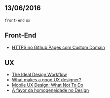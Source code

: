 13/06/2016
----------

`front-end` `ux`  

## Front-End

- [HTTPS no Github Pages com Custom Domain](https://willianjusten.com.br/https-no-github-pages-com-custom-domain/)

## UX
 
- [The Ideal Design Workflow](https://blog.prototypr.io/the-ideal-design-workflow-2c200b8e337d#.l0kmh4b78)
- [What makes a good UX designer?](https://uxdesign.cc/what-makes-a-good-ux-designer-6959ab22f4e8#.kqcdd5lc5)
- [Mobile UX Design: What Not To Do](http://babich.biz/mobile-ux-design-what-not-to-do/)
- [A favor da homogeneidade no Design](http://arquiteturadeinformacao.com/usabilidade/a-favor-da-homogeneidade-no-design/)
 
